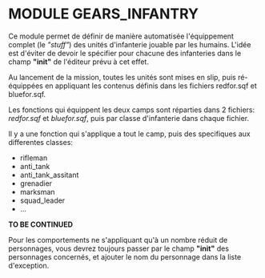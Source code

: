 # MODULE GEARS_INFANTRY

Ce module permet de d&eacute;finir de mani&egrave;re automatis&eacute;e l'&eacute;quippement complet (le _"stuff"_) des unit&eacute;s d'infanterie jouable par les humains.
L'id&eacute;e est d'&eacute;viter de devoir le sp&eacute;cifier pour chacune des infanteries dans le champ __"init"__ de l'&eacute;diteur pr&eacute;vu &agrave; cet effet.

Au lancement de la mission, toutes les unit&eacute;s sont mises en slip, puis r&eacute;-&eacute;quipp&eacute;es en appliquant les contenus d&eacute;finis dans les fichiers redfor.sqf et bluefor.sqf.

Les fonctions qui &eacute;quippent les deux camps sont r&eacute;parties dans 2 fichiers: _redfor.sqf_ et _bluefor.sqf_, puis par classe d'infanterie dans chaque fichier.

Il y a une fonction qui s'applique a tout le camp, puis des specifiques aux differentes classes:

* rifleman
* anti_tank
* anti_tank_assitant
* grenadier
* marksman
* squad_leader
* ...

__TO BE CONTINUED__

Pour les comportements ne s'appliquant qu'&agrave; un nombre r&eacute;duit de personnages, vous devrez toujours passer par le champ __"init"__ des personnages concern&eacute;s, 
et ajouter le nom du personnage dans la liste d'exception.
